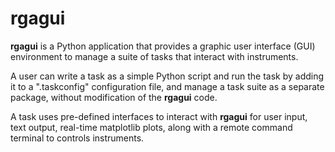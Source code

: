 # rgagui

**rgagui** is a Python application that provides a graphic user interface 
(GUI) environment to manage a suite of tasks that interact with instruments. 

A user can write a task as a simple Python script and run the task 
by adding it to a ".taskconfig" configuration file, 
and manage a task suite as a separate package, without 
modification of the **rgagui** code.

A task uses pre-defined interfaces to interact with **rgagui** for user input, 
text output, real-time matplotlib plots, along with a remote command terminal 
to controls instruments.
